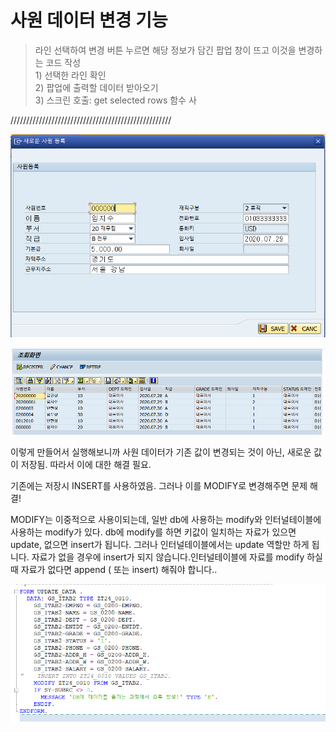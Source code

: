 # 사원 데이터 변경 기능

> 라인 선택하여 변경 버튼 누르면 해당 정보가 담긴 팝업 창이 뜨고 이것을 변경하는 코드 작성  
> 1\) 선택한 라인 확인  
> 2\) 팝업에 출력할 데이터 받아오기   
> 3\) 스크린 호출: get selected rows 함수 사



///////////////////////////////////////////////////

![](../../../.gitbook/assets/image%20%28211%29.png)

![](../../../.gitbook/assets/image%20%28209%29.png)

이렇게 만들어서 실행해보니까 사원 데이터가 기존 값이 변경되는 것이 아닌, 새로운 값이 저장됨. 따라서 이에 대한 해결 필요.

기존에는 저장시 INSERT를 사용하였음. 그러나 이를 MODIFY로 변경해주면 문제 해결!

MODIFY는 이중적으로 사용이되는데, 일반 db에 사용하는 modify와 인터널테이블에 사용하는 modify가 있다. db에 modify를 하면 키값이 일치하는 자료가 있으면 update, 없으면 insert가 됩니다. 그러나 인터널테이블에서는 update 역할만 하게 됩니다. 자료가 없을 경우에 insert가 되지 않습니다.인터널테이블에 자료를 modify 하실때 자료가 없다면 append \( 또는 insert\) 해줘야 합니다..

![](../../../.gitbook/assets/image%20%28210%29.png)



